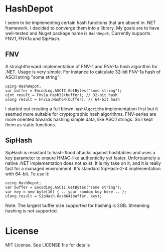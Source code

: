 # HashDepot
I seem to be implementing certain hash functions that are absent in .NET framework. I decided to converge them into a library. My goals are to have well-tested and Nuget package name is `HashDepot`. Currently supports FNV1, FNV1a and SipHash.

## FNV
A straightforward implementation of FNV-1 and FNV-1a hash algorithm for .NET. Usage is very simple. For instance to calculate 32-bit FNV-1a hash of ASCII string "some string":

    using HashDepot;
    var buffer = Encoding.ASCII.GetBytes("some string");
    uint result = Fnv1a.Hash32(buffer); // 32-bit hash
    ulong result = Fnv1a.Hash64(buffer); // 64-bit hash
  
I started out creating a full blown `HashAlgorithm` implementation first but it seemed more suitable for cryptographic hash algorithms. FNV-series are more oriented towards hashing simple data, like ASCII strings. So I kept them as static functions.

## SipHash
SipHash is resistant to hash-flood attacks against hashtables and uses
a key parameter to ensure HMAC-like authenticity yet faster. Unfortuantely a native .NET implementation does not exist. It is my take on it, and it is really fast for a managed environment. It's standard SipHash-2-4 implementation with 64-bit. To use it:

    using HashDepot;
    var buffer = Encoding.ASCII.GetBytes("some string");
    var key = new byte[16] { .. your random key here .. };
    ulong result = SipHash.Hash64(buffer, key);
    
Note: The largest buffer size supported for hashing is 2GB. Streaming
hashing is not supported.

# License
MIT License. See LICENSE file for details
